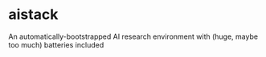 # aistack
An automatically-bootstrapped AI research environment with (huge, maybe too much) batteries included
